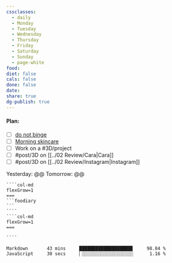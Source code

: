 ```yaml
---
cssclasses:
  - daily
  - Monday
  - Tuesday
  - Wednesday
  - Thursday
  - Friday
  - Saturday
  - Sunday
  - page-white
food: 
diet: false
cals: false
done: false
date: 
share: true
dg-publish: true
---
```

#### Plan:
- [ ] [do not binge](../99/Template/Daily.md#)
- [ ] [Morning skincare](../AM.png)
- [ ] Work on a #3D/project 
- [ ] #post/3D on [[../02 Review/Cara|Cara]]
- [ ] #post/3D on [[../02 Review/Instagram|Instagram]]

Yesterday: @@
Tomorrow: @@
`````col
````col-md
flexGrow=1
===
```foodiary 
```
````
````col-md
flexGrow=1
===

````
`````
```wakatime
Markdown       43 mins     ███████████████████▊     98.84 %
JavaScript     30 secs     ▏░░░░░░░░░░░░░░░░░░░      1.16 %
```